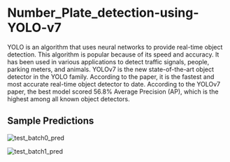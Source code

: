 # Number_Plate_detection-using-YOLO-v7
YOLO is an algorithm that uses neural networks to provide real-time object detection. This algorithm is popular because of its speed and accuracy. It has been used in various applications to detect traffic signals, people, parking meters, and animals. YOLOv7 is the new state-of-the-art object detector in the YOLO family. According to the paper, it is the fastest and most accurate real-time object detector to date. According to the YOLOv7 paper, the best model scored 56.8% Average Precision (AP), which is the highest among all known object detectors.

## Sample Predictions
![test_batch0_pred](https://user-images.githubusercontent.com/65457437/191415063-e4eb5166-fa96-466f-a4d3-f18861176554.jpg)

![test_batch1_pred](https://user-images.githubusercontent.com/65457437/191415075-4f7ae712-0d4e-41c6-ac21-9c3cfdcc0716.jpg)


